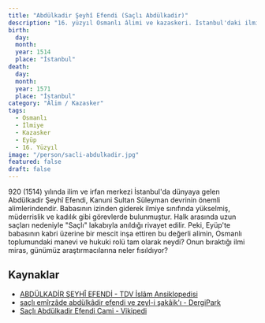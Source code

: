```yaml
---
title: "Abdülkadir Şeyhî Efendi (Saçlı Abdülkadir)"
description: "16. yüzyıl Osmanlı âlimi ve kazaskeri. İstanbul'daki ilmiye sınıfının önemli simalarından biridir."
birth:
  day:
  month:
  year: 1514
  place: "İstanbul"
death:
  day:
  month:
  year: 1571
  place: "İstanbul"
category: "Âlim / Kazasker"
tags:
  - Osmanlı
  - İlmiye
  - Kazasker
  - Eyüp
  - 16. Yüzyıl
image: "/person/sacli-abdulkadir.jpg"
featured: false
draft: false
---
```


920 (1514) yılında ilim ve irfan merkezi İstanbul'da dünyaya gelen Abdülkadir Şeyhî Efendi, Kanuni Sultan Süleyman devrinin önemli alimlerindendir. Babasının izinden giderek ilmiye sınıfında yükselmiş, müderrislik ve kadılık gibi görevlerde bulunmuştur. Halk arasında uzun saçları nedeniyle "Saçlı" lakabıyla anıldığı rivayet edilir. Peki, Eyüp'te babasının kabri üzerine bir mescit inşa ettiren bu değerli alimin, Osmanlı toplumundaki manevi ve hukuki rolü tam olarak neydi? Onun bıraktığı ilmi miras, günümüz araştırmacılarına neler fısıldıyor?

## Kaynaklar

- [ABDÜLKADİR ŞEYHÎ EFENDİ - TDV İslâm Ansiklopedisi](https://islamansiklopedisi.org.tr/abdulkadir-seyhi-efendi)
- [saçlı emîrzâde abdülkâdir efendi ve zeyl-i şakâik'ı - DergiPark](https://dergipark.org.tr/tr/pub/iuisosbil/issue/33620/372787)
- [Saçlı Abdülkadir Efendi Cami - Vikipedi](https://tr.wikipedia.org/wiki/Sa%C3%A7l%C4%B1_Abd%C3%BClkadir_Efendi_Cami)